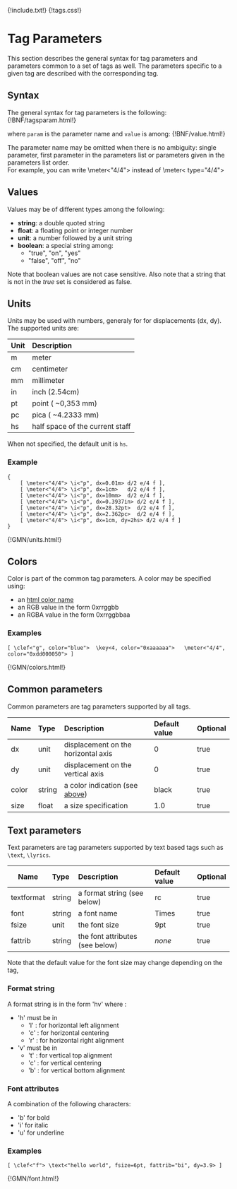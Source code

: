 {!include.txt!}
{!tags.css!}

# Tag Parameters 

This section describes the general syntax for tag parameters and parameters common to a set of tags as well.
The parameters specific to a given tag are described with the corresponding tag.

## Syntax

The general syntax for tag parameters is the following:
{!BNF/tagsparam.html!}

where `param` is the parameter name and `value` is among:
{!BNF/value.html!}

The parameter name may be omitted when there is no ambiguity: single parameter, first parameter in the parameters list or parameters given in the parameters list order.   
For example, you can write \meter<"4/4"> instead of \meter< type="4/4">


## Values

Values may be of different types among the following:

- **string**: a double quoted string
- **float**: a floating point or integer number
- **unit**: a number followed by a unit string
- **boolean**: a special string among:
    - "true", "on", "yes" 
    - "false", "off", "no" 

Note that boolean values are not case sensitive. Also note that a string that is not in the *true* set is considered as false.



## Units

Units may be used with numbers, generaly for for displacements (dx, dy).   
The supported units are:

| Unit        | Description    |
| ------------- |:-------------| 
| m       | meter |
| cm      | centimeter |
| mm      | millimeter |
| in      | inch  (2.54cm)|
| pt      | point ( ~0,353 mm) |
| pc      | pica  ( ~4.2333 mm) |
| hs      | half space of the current staff |

When not specified, the default unit is `hs`.

### Example
~~~~~~
{
	[ \meter<"4/4"> \i<"p", dx=0.01m> d/2 e/4 f ],
	[ \meter<"4/4"> \i<"p", dx=1cm>   d/2 e/4 f ],
	[ \meter<"4/4"> \i<"p", dx=10mm>  d/2 e/4 f ],
	[ \meter<"4/4"> \i<"p", dx=0.3937in> d/2 e/4 f ],
	[ \meter<"4/4"> \i<"p", dx=28.32pt>  d/2 e/4 f ],
	[ \meter<"4/4"> \i<"p", dx=2.362pc>  d/2 e/4 f ],
	[ \meter<"4/4"> \i<"p", dx=1cm, dy=2hs> d/2 e/4 f ]
}
~~~~~~
{!GMN/units.html!}


## Colors

Color is part of the common tag parameters. A color may be specified using:

- an [html color name](https://www.w3schools.com/colors/colors_names.asp)
- an RGB value in the form 0xrrggbb
- an RGBA value in the form 0xrrggbbaa
  
### Examples
~~~~~~
[ \clef<"g", color="blue"> 	\key<4, color="0xaaaaaa"> 	\meter<"4/4", color="0xdd000050"> ]
~~~~~~
{!GMN/colors.html!}



## Common parameters
Common parameters are tag parameters supported by all tags.

| Name        	| Type   | Description    | Default value  | Optional |
| ------------- |:-------| :--------------| :------------- | :--------| 
| dx       		| unit   | displacement on the horizontal axis | 0 | true |
| dy      		| unit   | displacement on the vertical axis | 0 | true |
| color      	| string | a color indication (see [above](#colors))| black | true |
| size      	| float  | a size specification | 1.0 | true |



## Text parameters

Text parameters are tag parameters supported by text based tags such as `\text`, `\lyrics`.

| Name        	| Type   | Description    | Default value  | Optional |
| ------------- |:-------| :--------------| :------------- | :--------|  
| textformat    | string | a format string (see below)  | rc | true |
| font      	| string | a font name | Times | true |
| fsize      	| unit   | the font size | 9pt | true |
| fattrib      	| string | the font attributes (see below) | *none* | true |

Note that the default value for the font size may change depending on the tag, 


### Format string
A format string is in the form 'hv' where :

- 'h' must be in 
	- 'l' : for horizontal left alignment
	- 'c' : for horizontal centering
	- 'r' : for horizontal right alignment
- 'v' must be in 
	- 't' : for vertical top alignment
	- 'c' : for vertical centering
	- 'b' : for vertical bottom alignment

### Font attributes
A combination of the following characters:

- 'b' for bold 
- 'i' for italic 
- 'u' for underline 

### Examples
~~~~~~
[ \clef<"f"> \text<"hello world", fsize=6pt, fattrib="bi", dy=3.9> ]
~~~~~~
{!GMN/font.html!}



